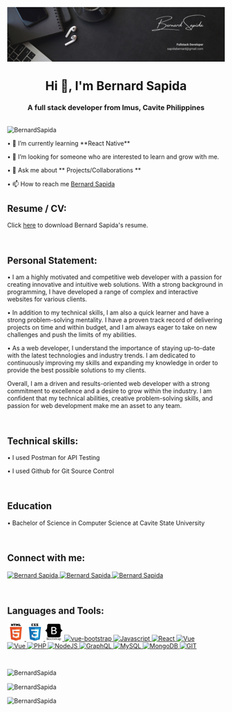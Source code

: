 <img align='center' src="LinkedIn-BernardSapida.png">
<br/>
<h1 align="center">Hi 👋, I'm Bernard Sapida</h1>
<h3 align="center">A full stack developer from Imus, Cavite Philippines</h3>
<br/>
<img src="https://komarev.com/ghpvc/?username=BernardSapida&label=Profile%20views&color=0e75b6&style=flat" alt="BernardSapida" />
<p>• 🌱 I’m currently learning **React Native**</p>
<p>• 👯 I’m looking for someone who are interested to learn and grow with me.</p>
<p>• 💬 Ask me about ** Projects/Collaborations **</p>
<p>• 📫 How to reach me <a href="https://bernardsapida.vercel.app">Bernard Sapida</a>
<br/>

<h2>Resume / CV:</h2>
<p>Click <a href="SAPIDA, BERNARD V. - Resume.pdf" download>here</a> to download Bernard Sapida's resume.</p>
<br/>

<h2>Personal Statement:</h2>
<p>• I am a highly motivated and competitive web developer with a passion for creating innovative and intuitive web solutions. With a strong background in programming, I have developed a range of complex and interactive websites for various clients.</p>
<p>• In addition to my technical skills, I am also a quick learner and have a strong problem-solving mentality. I have a proven track record of delivering projects on time and within budget, and I am always eager to take on new challenges and push the limits of my abilities.</p>
<p>• As a web developer, I understand the importance of staying up-to-date with the latest technologies and industry trends. I am dedicated to continuously improving my skills and expanding my knowledge in order to provide the best possible solutions to my clients.</p>
<p>Overall, I am a driven and results-oriented web developer with a strong commitment to excellence and a desire to grow within the industry. I am confident that my technical abilities, creative problem-solving skills, and passion for web development make me an asset to any team.</p>
<br/>

<h2>Technical skills:</h2>
<p>• I used Postman for API Testing</p>
<p>• I used Github for Git Source Control</p>
<br/>

<h2>Education</h2>
<p>• Bachelor of Science in Computer Science at Cavite State University</p>
<br/>

<h2 align="left">Connect with me:</h2>
<p align="left">
    <a href="https://www.linkedin.com/in/bernardsapida/" target="blank">
        <img align="center" src="https://raw.githubusercontent.com/rahuldkjain/github-profile-readme-generator/master/src/images/icons/Social/linked-in-alt.svg" alt="Bernard Sapida" height="40" width="40" />
    </a>
    <a href="https://www.facebook.com/wuzzupzo" target="blank">
        <img align="center" src="https://cdn.techgyd.com/50-Best-Facebook-Logo-Icons-GIF-Transparent-PNG-Images-9.png" alt="Bernard Sapida" height="40" width="40" />
    </a>
    <a href="https://www.instagram.com/wuzzupzo/" target="blank">
        <img align="center" src="https://clipart.info/images/ccovers/1516920567instagram-png-logo-transparent.png" alt="Bernard Sapida" height="40" width="40" />
    </a>
</p>
<br/>

<h2 align="left">Languages and Tools:</h2>
<p align="left">
    <a href="https://www.w3.org/html/" target="_blank" rel="noreferrer">
        <img src="https://raw.githubusercontent.com/devicons/devicon/master/icons/html5/html5-original-wordmark.svg" alt="html5" width="40" height="40"/>
    </a>
    <a href="https://www.w3schools.com/css/" target="_blank" rel="noreferrer">
        <img src="https://raw.githubusercontent.com/devicons/devicon/master/icons/css3/css3-original-wordmark.svg" alt="css3" width="40" height="40"/>
    </a>
    <a href="https://getbootstrap.com" target="_blank" rel="noreferrer"> 
        <img src="https://raw.githubusercontent.com/devicons/devicon/master/icons/bootstrap/bootstrap-plain-wordmark.svg" alt="bootstrap" width="40" height="40"/> 
    </a>
    <a href="https://bootstrap-vue.org/" target="_blank" rel="noreferrer"> 
        <img src="https://th.bing.com/th/id/OIP.guzAdNHrhAwA5QBmNjMsGwAAAA?pid=ImgDet&rs=1" alt="vue-bootstrap" width="40" height="40"/> 
    </a>
    <a href="https://www.javascript.com/" target="_blank" rel="noreferrer">
        <img src="https://pluspng.com/img-png/javascript-vector-png-javascript-vector-logo-600.png" alt="Javascript" width="40" height="40"/>
    </a> 
    <a href="https://reactjs.org/" target="_blank" rel="noreferrer">
        <img src="https://th.bing.com/th/id/R.450f2b96f7e9a4dd6bd4203e9ae7d6d1?rik=ee9MFIc%2b5y5kAg&riu=http%3a%2f%2fpluspng.com%2fimg-png%2fjquery-logo-png--512.png&ehk=0sJi1yTrN7399ERPql%2bPhOYr60Sjbx4adZRmCdmExIM%3d&risl=&pid=ImgRaw&r=0" alt="React" width="40" height="40"/>
    </a>
    <a href="https://vuejs.org/" target="_blank" rel="noreferrer">
        <img src="https://th.bing.com/th/id/R.f81a6f373c244b1f70f4b7402b5ab372?rik=rbXh4ieLuKt%2bmA&riu=http%3a%2f%2flogos-download.com%2fwp-content%2fuploads%2f2016%2f09%2fReact_logo_logotype_emblem.png&ehk=QhGOkKcUKCU7FBQgHOajOiJqJBACUTD2Ni6LsfqzCEA%3d&risl=&pid=ImgRaw&r=0" alt="Vue" width="40" height="40"/>
    </a><br/>
    <a href="https://vuejs.org/" target="_blank" rel="noreferrer">
        <img src="https://www.mattbenton.io/img/logos/vue-9-logo-png-transparent-min.png" alt="Vue" width="40" height="40"/>
    </a> 
    <a href="https://www.php.net/" target="_blank" rel="noreferrer">
        <img src="https://th.bing.com/th/id/R.adbac78231c9a2ff5c21aaa32dd4e1e4?rik=jWTUkOKwKIk7jg&riu=http%3a%2f%2flofrev.net%2fwp-content%2fphotos%2f2017%2f05%2fphp_emblem.png&ehk=gbX0plW%2fbqAeSR4cWmkL44R%2bUWxCpG3CL%2b2V4KHQlpQ%3d&risl=&pid=ImgRaw&r=0" alt="PHP" width="40" height="40"/>
    </a> 
    <a href="https://nodejs.org/en/" target="_blank" rel="noreferrer">
        <img src="https://th.bing.com/th/id/R.d42672d4d185739d26257ed5c653c740?rik=dvh0VB%2fEWz20hQ&riu=http%3a%2f%2fpluspng.com%2fimg-png%2fnodejs-logo-png-nice-images-collection-node-js-desktop-wallpapers-370.png&ehk=bMmyN3n62enzXql6L4A5EzHc90tJxK%2bKcr6GMACTfRk%3d&risl=&pid=ImgRaw&r=0" alt="NodeJS" width="40" height="40"/>
    </a> 
    <a href="https://www.mysql.com/" target="_blank" rel="noreferrer">
        <img src="https://th.bing.com/th/id/R.f94c51912d572a43d16814c6e5a19548?rik=rFDFT49EEFcd9g&riu=http%3a%2f%2fsqlbackupandftp.com%2fblog%2fwp-content%2fuploads%2f2015%2f01%2fmysql-logo_2800x2800_pixels1-1024x1024.png&ehk=%2f5cRCxk6vXt2fKqtKYUCAB0Vn4FcJk2C%2fdl%2bIPkyrj0%3d&risl=&pid=ImgRaw&r=0" alt="GraphQL" width="40" height="40"/>
    </a> 
    <a href="https://graphql.org/" target="_blank" rel="noreferrer">
        <img src="https://th.bing.com/th/id/OIP.0iTMJwozXZBXM0CL7mq_TgHaIV?pid=ImgDet&rs=1" alt="MySQL" width="40" height="40"/>
    </a> 
    <a href="https://www.mongodb.com/" target="_blank" rel="noreferrer">
        <img src="https://res.cloudinary.com/dp7d8pyol/image/fetch/c_fit,h_300,w_300/https://marketplace-userassets.s3.amazonaws.com/prod/company/PbEMQo22djma4.png" alt="MongoDB" width="40" height="40"/>
    </a> 
    <a href="https://git-scm.com/" target="_blank" rel="noreferrer">
        <img src="https://www.vectorlogo.zone/logos/git-scm/git-scm-icon.svg" alt="GIT" width="40" height="40"/>
    </a>
</p>
<br/>

<p><img src="https://github-readme-stats.vercel.app/api/top-langs?username=BernardSapida&show_icons=true&theme=radical&locale=en&layout=compact" alt="BernardSapida" /></p>
<p><img align="center" src="https://github-readme-stats.vercel.app/api?username=bernardsapida&show_icons=true&theme=radical&locale=en" alt="BernardSapida" /></p>
<p><img align="center" src="https://github-readme-streak-stats.herokuapp.com/?user=bernardsapida&theme=radical" alt="BernardSapida" /></p>
